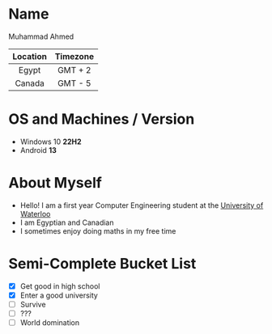 # Name
Muhammad Ahmed

| Location | Timezone |
| :------: | :------: |
| Egypt    | GMT + 2  |
| Canada   | GMT - 5  |


# OS and Machines / Version
* Windows 10 **22H2**
* Android **13**

# About Myself
* Hello! I am a first year Computer Engineering student at the [University of Waterloo][1]
* I am Egyptian and Canadian
* I sometimes enjoy doing maths in my free time

# Semi-Complete Bucket List
- [x] Get good in high school
- [x] Enter a good university
- [ ] Survive
- [ ] ???
- [ ] World domination  

[1]: https://uwaterloo.ca/
